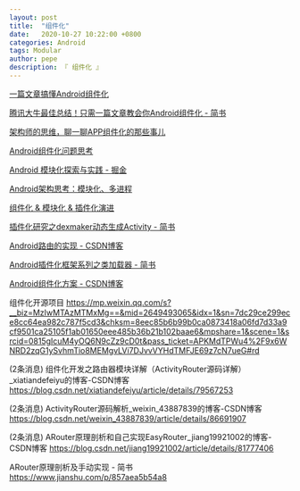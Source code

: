 ```yaml
---
layout: post
title:  "组件化"
date:   2020-10-27 10:22:00 +0800
categories: Android
tags: Modular
author: pepe
description: 『 组件化 』
---
```



[一篇文章搞懂Android组件化](https://mp.weixin.qq.com/s?__biz=MzAxMTI4MTkwNQ==&mid=2650826808&idx=1&sn=0ed91abcc3561cb7a01915a9470eacd6&chksm=80b7bca6b7c035b0833111a64a428e9a05b0ae8034228bcb287ba1e58ef2d16922eb30eeb048&scene=21#wechat_redirect)

[腾讯大牛最佳总结！只需一篇文章教会你Android组件化 - 简书](https://www.jianshu.com/p/18e46e0e4b9c)

[架构师的思维，聊一聊APP组件化的那些事儿](https://mp.weixin.qq.com/s/EdfWRj7dF4XtIo_xqP6_sA)

[Android组件化问题思考](https://juejin.im/post/6847902221934264328)

[Android 模块化探索与实践 - 掘金](https://juejin.im/post/590c8e2ca0bb9f0058879702)

[Android架构思考：模块化、多进程](https://mp.weixin.qq.com/s/mIogiDTYGDFISKU5kBXcFA)

[组件化 & 模块化 & 插件化演进](https://mp.weixin.qq.com/s?__biz=MzI3MDE0NzYwNA==&mid=2651435454&idx=1&sn=ca5156b903967eeda7586ace818004c8&chksm=f12898c5c65f11d3857f627fc6057ce413ecf79bea2cdcdc6e47d99a48498c2d1798f6e19f3e&mpshare=1&scene=23&srcid=0516E1fPnXQD2RnHdTen3H5a#rd)

[插件化研究之dexmaker动态生成Activity - 简书](https://www.jianshu.com/p/7a9d52e73d05)

[Android路由的实现 - CSDN博客](https://blog.csdn.net/Vicent_9920/article/details/71425357)

[Android插件化框架系列之类加载器 - 简书](https://www.jianshu.com/p/57fc356b9093)

[Android组件化方案 - CSDN博客](https://blog.csdn.net/guiying712/article/details/55213884)

组件化开源项目
https://mp.weixin.qq.com/s?__biz=MzIwMTAzMTMxMg==&mid=2649493065&idx=1&sn=7dc29ce299ece8cc64ea982c787f5cd3&chksm=8eec85b6b99b0ca0873418a06fd7d33a9cf9501ca25105f1ab01650eee485b36b21b102baae6&mpshare=1&scene=1&srcid=0815gIcuM4yOQ6N9cZz9cD0t&pass_ticket=APKMdTPWu4%2F9x6WNRD2zqG1ySvhmTio8MEMgvLVi7DJvvVYHdTMFJE69z7cN7ueG#rd





(2条消息) 组件化开发之路由器模块详解（ActivityRouter源码详解）_xiatiandefeiyu的博客-CSDN博客
https://blog.csdn.net/xiatiandefeiyu/article/details/79567253

(2条消息) ActivityRouter源码解析_weixin_43887839的博客-CSDN博客
https://blog.csdn.net/weixin_43887839/article/details/86691907

(2条消息) ARouter原理剖析和自己实现EasyRouter_jiang19921002的博客-CSDN博客
https://blog.csdn.net/jiang19921002/article/details/81777406

ARouter原理剖析及手动实现 - 简书
https://www.jianshu.com/p/857aea5b54a8




























